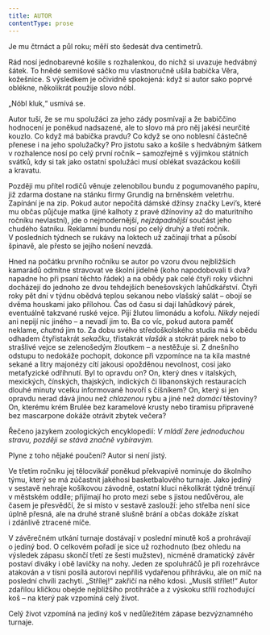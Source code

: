 ```yaml
---
title: AUTOR
contentType: prose
---
```


  

Je mu čtrnáct a půl roku; měří sto šedesát dva centimetrů.

Rád nosí jednobarevné košile s rozhalenkou, do nichž si uvazuje hedvábný šátek. To hnědé semišové sáčko mu vlastnoručně ušila babička Věra, kožešnice. S výsledkem je očividně spokojená: když si autor sako poprvé oblékne, několikrát použije slovo nóbl.

„Nóbl kluk,“ usmívá se.

Autor tuší, že se mu spolužáci za jeho zády posmívají a že babiččino hodnocení je poněkud nadsazené, ale to slovo má pro něj jakési neurčité kouzlo. Co když má babička pravdu? Co když se ono noblesní částečně přenese i na jeho spolužačky? Pro jistotu sako a košile s hedvábným šátkem v rozhalence nosí po celý první ročník – samozřejmě s výjimkou státních svátků, kdy si tak jako ostatní spolužáci musí oblékat svazáckou košili a kravatu.

Později mu přítel rodičů věnuje zelenobílou bundu z pogumovaného papíru, již zdarma dostane na stánku firmy Grundig na brněnském veletrhu. Zapínání je na zip. Pokud autor nepočítá dámské džínsy značky Levi’s, které mu občas půjčuje matka (jiné kalhoty z pravé džínoviny až do maturitního ročníku nevlastní), jde o nejmodernější, _nejzápadnější_ součást jeho chudého šatníku. Reklamní bundu nosí po celý druhý a třetí ročník. V posledních týdnech se rukávy na loktech už začínají trhat a působí špinavě, ale přesto se jejího nošení nevzdá.

Hned na počátku prvního ročníku se autor po vzoru dvou nejbližších kamarádů odmítne stravovat ve školní jídelně (koho napodobovali ti dva? napadne ho při psaní těchto řádek) a na obědy pak celé čtyři roky všichni docházejí do jednoho ze dvou tehdejších benešovských lahůdkářství. Čtyři roky pět dní v týdnu obědvá teplou sekanou nebo vlašský salát – obojí se dvěma houskami jako přílohou. Čas od času si dají lahůdkový párek, eventuálně takzvané ruské vejce. Pijí žlutou limonádu a kofolu. _Nikdy_ nejedí ani nepijí nic jiného – a nevadí jim to. Ba co víc, pokud autora paměť neklame, _chutná_ jim to. Za dobu svého středoškolského studia má k obědu odhadem čtyřistakrát _sekačku_, třistakrát _vlašák_ a stokrát párek nebo to strašlivé vejce se zelenošedým žloutkem – a nestěžuje si. Z dnešního odstupu to nedokáže pochopit, dokonce při vzpomínce na ta kila mastné sekané a litry majonézy cítí jakousi opožděnou nevolnost, cosi jako metafyzické odříhnutí. Byl to opravdu on? On, který dnes v italských, mexických, čínských, thajských, indických či libanonských restauracích dlouhé minuty vcelku informovaně hovoří s číšníkem? On, který si jen opravdu nerad dává jinou než _chlazenou_ rybu a jiné než _domácí_ těstoviny? On, kterému krém Brulée bez karamelové krusty nebo tiramisu připravené bez mascarpone dokáže otrávit zbytek večera?

Řečeno jazykem zoologických encyklopedií: _V_ _mládí žere jednoduchou stravu, později se stává značně vybíravým._

Plyne z toho nějaké poučení? Autor si není jistý.

  

Ve třetím ročníku jej tělocvikář poněkud překvapivě nominuje do školního týmu, který se má zúčastnit jakéhosi basketbalového turnaje. Jako jediný v sestavě nehraje košíkovou závodně, ostatní kluci několikrát týdně trénují v městském oddíle; přijímají ho proto mezi sebe s jistou nedůvěrou, ale časem je přesvědčí, že si místo v sestavě zaslouží: jeho střelba není sice úplně přesná, ale na druhé straně slušně brání a občas dokáže získat i zdánlivě ztracené míče.

V závěrečném utkání turnaje dostávají v poslední minutě koš a prohrávají o jediný bod. O celkovém pořadí je sice už rozhodnuto (bez ohledu na výsledek zápasu skončí třetí ze šesti mužstev), nicméně dramatický závěr postaví diváky i obě lavičky na nohy. Jeden ze spoluhráčů je při rozehrávce atakován a v tísni posílá autorovi nepříliš vydařenou přihrávku, ale on míč na poslední chvíli zachytí. „Střílej!“ zakřičí na něho kdosi. „Musíš střílet!“ Autor zdařilou kličkou obejde nejbližšího protihráče a z výskoku střílí rozhodující koš – na který pak vzpomíná celý život.

Celý život vzpomíná na jediný koš v nedůležitém zápase bezvýznamného turnaje.
